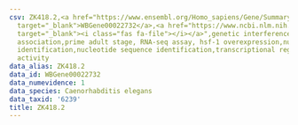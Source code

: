 ```yaml
---
csv: ZK418.2,<a href="https://www.ensembl.org/Homo_sapiens/Gene/Summary?db=core;g=WBGene00022732"
  target="_blank">WBGene00022732</a>,<a href="https://www.ncbi.nlm.nih.gov/pubmed/30894454"
  target="_blank"><i class="fas fa-file"></i></a>",genetic interference,functional
  association,prime adult stage, RNA-seq assay, hsf-1 overexpression,nucleotide sequence
  identification,nucleotide sequence identification,transcriptional regulation,up-regulates
  activity
data_alias: ZK418.2
data_id: WBGene00022732
data_numevidence: 1
data_species: Caenorhabditis elegans
data_taxid: '6239'
title: ZK418.2
---
```

